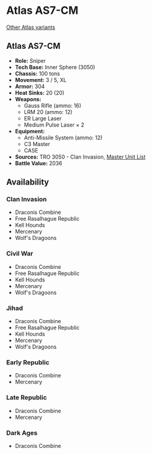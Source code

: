 # Atlas AS7-CM

[Other Atlas variants](../atlas.md)

## Atlas AS7-CM
- **Role:** Sniper
- **Tech Base:** Inner Sphere (3050)
- **Chassis:** 100 tons
- **Movement:** 3 / 5, XL
- **Armor:** 304
- **Heat Sinks:** 20 (20)
- **Weapons:**
  - Gauss Rifle (ammo: 16)
  - LRM 20 (ammo: 12)
  - ER Large Laser
  - Medium Pulse Laser × 2
- **Equipment:**
  - Anti-Missile System (ammo: 12)
  - C3 Master
  - CASE
- **Sources:** TRO 3050 - Clan Invasion, [Master Unit List](http://masterunitlist.info/Unit/Details/139/atlas-as7-cm)
- **Battle Value:** 2036

## Availability

### Clan Invasion
- Draconis Combine
- Free Rasalhague Republic
- Kell Hounds
- Mercenary
- Wolf's Dragoons

### Civil War
- Draconis Combine
- Free Rasalhague Republic
- Kell Hounds
- Mercenary
- Wolf's Dragoons

### Jihad
- Draconis Combine
- Free Rasalhague Republic
- Kell Hounds
- Mercenary
- Wolf's Dragoons

### Early Republic
- Draconis Combine
- Mercenary

### Late Republic
- Draconis Combine
- Mercenary

### Dark Ages
- Draconis Combine

